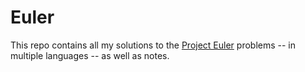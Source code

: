 # Euler

This repo contains all my solutions to the [Project Euler](https://projecteuler.net/) problems -- in multiple languages -- as well as notes.
